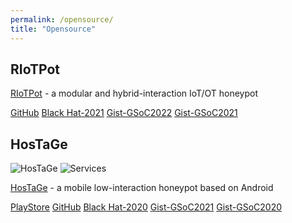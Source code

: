 ```yaml
---
permalink: /opensource/
title: "Opensource"
---
```


## RIoTPot 

[RIoTPot](https://mvasilomacom.files.wordpress.com/2021/08/riotpot_short.pdf) - a modular and hybrid-interaction IoT/OT honeypot

[GitHub](https://github.com/aau-network-security/riotpot)
[Black Hat-2021](https://www.blackhat.com/eu-21/arsenal/schedule/#riotpot-a-modular-hybrid-interaction-iotot-honeypot-24800)
[Gist-GSoC2022](https://ricyaben.github.io/blog/projects/gsoc_2022_riotpot/)
[Gist-GSoC2021](https://gist.github.com/ABresting/86ac8837d3fd26f0b02c6efc7189f2f5)



## HosTaGe


![HosTaGe](https://github.com/sastry17/HosTaGe-Wiki/raw/master/gif/alert.gif) ![Services](https://github.com/sastry17/HosTaGe-Wiki/raw/master/gif/services.gif)



[HosTaGe](https://aau-network-security.github.io/HosTaGe/) - a mobile low-interaction honeypot based on Android

[PlayStore](https://play.google.com/store/apps/details?id=dk.aau.netsec.hostage)
[GitHub](https://github.com/aau-network-security/HosTaGe)
[Black Hat-2020](https://www.youtube.com/watch?v=uMR76HTm9M0)
[Gist-GSoC2021](https://gist.github.com/zafodB/4ccc069531a120ceb26761c90a2b8bd2)
[Gist-GSoC2020](https://gist.github.com/irinil/fc48872704ec7414c4035e9f7297e9d9)

